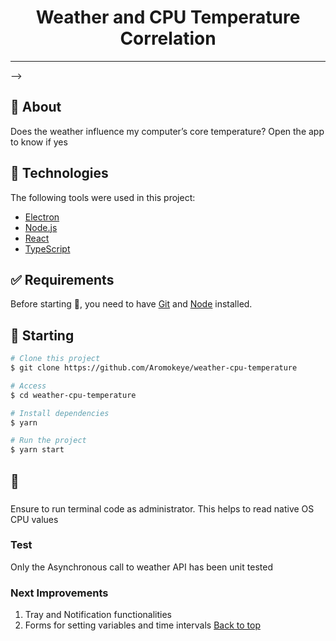 <h1 align="center">Weather and CPU Temperature Correlation</h1>

<hr> -->

<br>

## :dart: About

Does the weather influence my computer’s core temperature?
Open the app to know if yes


## :rocket: Technologies

The following tools were used in this project:

- [Electron](https://www.electronjs.org/)
- [Node.js](https://nodejs.org/en/)
- [React](https://pt-br.reactjs.org/)
- [TypeScript](https://www.typescriptlang.org/)

## :white_check_mark: Requirements

Before starting :checkered_flag:, you need to have [Git](https://git-scm.com) and [Node](https://nodejs.org/en/) installed.

## :checkered_flag: Starting

```bash
# Clone this project
$ git clone https://github.com/Aromokeye/weather-cpu-temperature

# Access
$ cd weather-cpu-temperature

# Install dependencies
$ yarn

# Run the project
$ yarn start

```

## :memo:

###

Ensure to run terminal code as administrator. This helps to read native OS CPU values

### Test

Only the Asynchronous call to weather API has been unit tested

### Next Improvements

1. Tray and Notification functionalities
2. Forms for setting variables and time intervals
   <a href="#top">Back to top</a>
